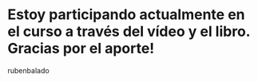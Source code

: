 # Estoy participando actualmente en el curso a través del vídeo y el libro. Gracias por el aporte!
rubenbalado